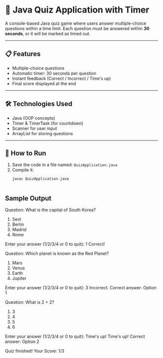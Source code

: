 # 🧠 Java Quiz Application with Timer

A console-based Java quiz game where users answer multiple-choice questions within a time limit. Each question must be answered within **30 seconds**, or it will be marked as timed out.

---

## 📋 Features

- Multiple-choice questions
- Automatic timer: 30 seconds per question
- Instant feedback (Correct / Incorrect / Time's up)
- Final score displayed at the end

---

## 🛠️ Technologies Used

- Java (OOP concepts)
- Timer & TimerTask (for countdown)
- Scanner for user input
- ArrayList for storing questions

---

## 🚀 How to Run

1. Save the code in a file named: `QuizApplication.java`
2. Compile it:
   ```bash
   javac QuizApplication.java



## Sample Output



Question: What is the capital of South Korea?
1. Seol
2. Berlin
3. Madrid
4. Rome

Enter your answer (1/2/3/4 or 0 to quit): 1
Correct!


Question: Which planet is known as the Red Planet?
1. Mars
2. Venus
3. Earth
4. Jupiter

Enter your answer (1/2/3/4 or 0 to quit): 3
Incorrect. Correct answer: Option 1


Question: What is 2 + 2?
1. 3
2. 4
3. 5
4. 6

Enter your answer (1/2/3/4 or 0 to quit): 
Time's up!
Time's up! Correct answer: Option 2

Quiz finished!
Your Score: 1/3
